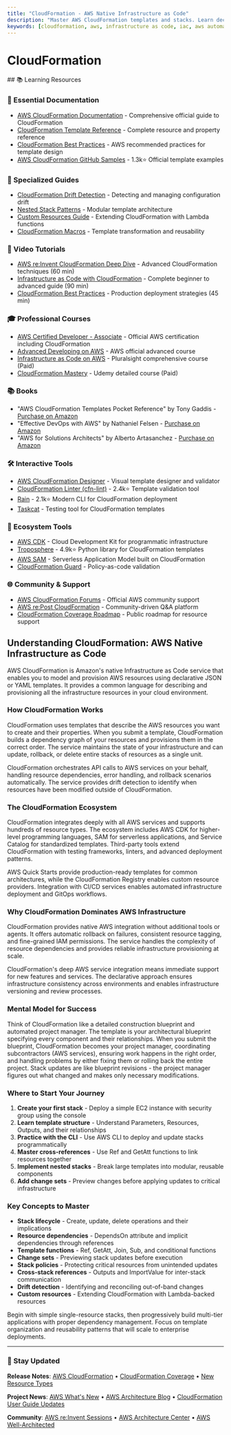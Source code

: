 ```yaml
---
title: "CloudFormation - AWS Native Infrastructure as Code"
description: "Master AWS CloudFormation templates and stacks. Learn declarative infrastructure automation for AWS. Essential knowledge for AWS-focused platform engineers."
keywords: [cloudformation, aws, infrastructure as code, iac, aws automation, cloud infrastructure, yaml templates, aws devops, platform engineering, aws cdk, infrastructure automation, aws certification]
---
```


# CloudFormation

<GitHubButtons />
## 📚 Learning Resources

### 📖 Essential Documentation
- [AWS CloudFormation Documentation](https://docs.aws.amazon.com/cloudformation/) - Comprehensive official guide to CloudFormation
- [CloudFormation Template Reference](https://docs.aws.amazon.com/AWSCloudFormation/latest/UserGuide/template-reference.html) - Complete resource and property reference
- [CloudFormation Best Practices](https://docs.aws.amazon.com/AWSCloudFormation/latest/UserGuide/best-practices.html) - AWS recommended practices for template design
- [AWS CloudFormation GitHub Samples](https://github.com/aws-cloudformation/aws-cloudformation-samples) - 1.3k⭐ Official template examples

### 📝 Specialized Guides
- [CloudFormation Drift Detection](https://aws.amazon.com/blogs/aws/new-cloudformation-drift-detection/) - Detecting and managing configuration drift
- [Nested Stack Patterns](https://docs.aws.amazon.com/AWSCloudFormation/latest/UserGuide/using-cfn-nested-stacks.html) - Modular template architecture
- [Custom Resources Guide](https://docs.aws.amazon.com/AWSCloudFormation/latest/UserGuide/custom-resource.html) - Extending CloudFormation with Lambda functions
- [CloudFormation Macros](https://aws.amazon.com/blogs/aws/cloudformation-macros/) - Template transformation and reusability

### 🎥 Video Tutorials
- [AWS re:Invent CloudFormation Deep Dive](https://www.youtube.com/watch?v=6R44BADNJA8) - Advanced CloudFormation techniques (60 min)
- [Infrastructure as Code with CloudFormation](https://www.youtube.com/watch?v=Omppm_YUG2g) - Complete beginner to advanced guide (90 min)
- [CloudFormation Best Practices](https://www.youtube.com/watch?v=bJHHQM7GGro) - Production deployment strategies (45 min)

### 🎓 Professional Courses
- [AWS Certified Developer - Associate](https://aws.amazon.com/certification/certified-developer-associate/) - Official AWS certification including CloudFormation
- [Advanced Developing on AWS](https://aws.amazon.com/training/classroom/advanced-developing-on-aws/) - AWS official advanced course
- [Infrastructure as Code on AWS](https://www.pluralsight.com/courses/infrastructure-code-aws) - Pluralsight comprehensive course (Paid)
- [CloudFormation Mastery](https://www.udemy.com/course/aws-cloudformation-master-class/) - Udemy detailed course (Paid)

### 📚 Books
- "AWS CloudFormation Templates Pocket Reference" by Tony Gaddis - [Purchase on Amazon](https://www.amazon.com/dp/1484219472)
- "Effective DevOps with AWS" by Nathaniel Felsen - [Purchase on Amazon](https://www.amazon.com/dp/1786466815)
- "AWS for Solutions Architects" by Alberto Artasanchez - [Purchase on Amazon](https://www.amazon.com/dp/1789539218)

### 🛠️ Interactive Tools
- [AWS CloudFormation Designer](https://console.aws.amazon.com/cloudformation/designer) - Visual template designer and validator
- [CloudFormation Linter (cfn-lint)](https://github.com/aws-cloudformation/cfn-lint) - 2.4k⭐ Template validation tool
- [Rain](https://github.com/aws-cloudformation/rain) - 2.1k⭐ Modern CLI for CloudFormation deployment
- [Taskcat](https://github.com/aws-quickstart/taskcat) - Testing tool for CloudFormation templates

### 🚀 Ecosystem Tools
- [AWS CDK](https://aws.amazon.com/cdk/) - Cloud Development Kit for programmatic infrastructure
- [Troposphere](https://github.com/cloudtools/troposphere) - 4.9k⭐ Python library for CloudFormation templates
- [AWS SAM](https://aws.amazon.com/serverless/sam/) - Serverless Application Model built on CloudFormation
- [CloudFormation Guard](https://github.com/aws-cloudformation/cloudformation-guard) - Policy-as-code validation

### 🌐 Community & Support
- [AWS CloudFormation Forums](https://forums.aws.amazon.com/forum.jspa?forumID=92) - Official AWS community support
- [AWS re:Post CloudFormation](https://repost.aws/tags/TA4IvCeWI1S_-n-rhe6kEofg/aws-cloud-formation) - Community-driven Q&A platform
- [CloudFormation Coverage Roadmap](https://github.com/aws-cloudformation/cloudformation-coverage-roadmap) - Public roadmap for resource support

## Understanding CloudFormation: AWS Native Infrastructure as Code

AWS CloudFormation is Amazon's native Infrastructure as Code service that enables you to model and provision AWS resources using declarative JSON or YAML templates. It provides a common language for describing and provisioning all the infrastructure resources in your cloud environment.

### How CloudFormation Works
CloudFormation uses templates that describe the AWS resources you want to create and their properties. When you submit a template, CloudFormation builds a dependency graph of your resources and provisions them in the correct order. The service maintains the state of your infrastructure and can update, rollback, or delete entire stacks of resources as a single unit.

CloudFormation orchestrates API calls to AWS services on your behalf, handling resource dependencies, error handling, and rollback scenarios automatically. The service provides drift detection to identify when resources have been modified outside of CloudFormation.

### The CloudFormation Ecosystem
CloudFormation integrates deeply with all AWS services and supports hundreds of resource types. The ecosystem includes AWS CDK for higher-level programming languages, SAM for serverless applications, and Service Catalog for standardized templates. Third-party tools extend CloudFormation with testing frameworks, linters, and advanced deployment patterns.

AWS Quick Starts provide production-ready templates for common architectures, while the CloudFormation Registry enables custom resource providers. Integration with CI/CD services enables automated infrastructure deployment and GitOps workflows.

### Why CloudFormation Dominates AWS Infrastructure
CloudFormation provides native AWS integration without additional tools or agents. It offers automatic rollback on failures, consistent resource tagging, and fine-grained IAM permissions. The service handles the complexity of resource dependencies and provides reliable infrastructure provisioning at scale.

CloudFormation's deep AWS service integration means immediate support for new features and services. The declarative approach ensures infrastructure consistency across environments and enables infrastructure versioning and review processes.

### Mental Model for Success
Think of CloudFormation like a detailed construction blueprint and automated project manager. The template is your architectural blueprint specifying every component and their relationships. When you submit the blueprint, CloudFormation becomes your project manager, coordinating subcontractors (AWS services), ensuring work happens in the right order, and handling problems by either fixing them or rolling back the entire project. Stack updates are like blueprint revisions - the project manager figures out what changed and makes only necessary modifications.

### Where to Start Your Journey
1. **Create your first stack** - Deploy a simple EC2 instance with security group using the console
2. **Learn template structure** - Understand Parameters, Resources, Outputs, and their relationships  
3. **Practice with the CLI** - Use AWS CLI to deploy and update stacks programmatically
4. **Master cross-references** - Use Ref and GetAtt functions to link resources together
5. **Implement nested stacks** - Break large templates into modular, reusable components
6. **Add change sets** - Preview changes before applying updates to critical infrastructure

### Key Concepts to Master
- **Stack lifecycle** - Create, update, delete operations and their implications
- **Resource dependencies** - DependsOn attribute and implicit dependencies through references
- **Template functions** - Ref, GetAtt, Join, Sub, and conditional functions
- **Change sets** - Previewing stack updates before execution
- **Stack policies** - Protecting critical resources from unintended updates
- **Cross-stack references** - Outputs and ImportValue for inter-stack communication
- **Drift detection** - Identifying and reconciling out-of-band changes
- **Custom resources** - Extending CloudFormation with Lambda-backed resources

Begin with simple single-resource stacks, then progressively build multi-tier applications with proper dependency management. Focus on template organization and reusability patterns that will scale to enterprise deployments.

---

### 📡 Stay Updated

**Release Notes**: [AWS CloudFormation](https://aws.amazon.com/releasenotes/AWS-CloudFormation/) • [CloudFormation Coverage](https://github.com/aws-cloudformation/cloudformation-coverage-roadmap/projects/1) • [New Resource Types](https://docs.aws.amazon.com/AWSCloudFormation/latest/UserGuide/resource-type-schemas.html)

**Project News**: [AWS What's New](https://aws.amazon.com/new/) • [AWS Architecture Blog](https://aws.amazon.com/blogs/architecture/) • [CloudFormation User Guide Updates](https://docs.aws.amazon.com/AWSCloudFormation/latest/UserGuide/doc-history.html)

**Community**: [AWS re:Invent Sessions](https://aws.amazon.com/events/reinvent/) • [AWS Architecture Center](https://aws.amazon.com/architecture/) • [AWS Well-Architected](https://aws.amazon.com/architecture/well-architected/)